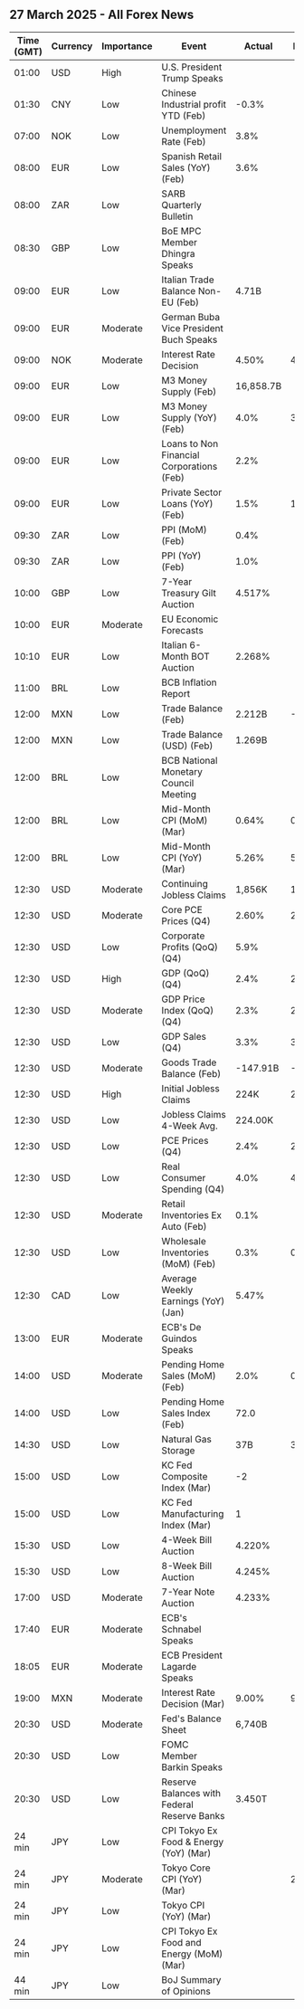 ## 27 March 2025 - All Forex News

| Time (GMT) | Currency | Importance | Event | Actual | Forecast | Previous |
|------|----------|------------|-------|--------|----------|----------|
| 01:00 | USD | High | U.S. President Trump Speaks |  |  |  |
| 01:30 | CNY | Low | Chinese Industrial profit YTD (Feb) | -0.3% |  | -3.3% |
| 07:00 | NOK | Low | Unemployment Rate (Feb) | 3.8% |  | 3.7% |
| 08:00 | EUR | Low | Spanish Retail Sales (YoY) (Feb) | 3.6% |  | 2.3% |
| 08:00 | ZAR | Low | SARB Quarterly Bulletin |  |  |  |
| 08:30 | GBP | Low | BoE MPC Member Dhingra Speaks |  |  |  |
| 09:00 | EUR | Low | Italian Trade Balance Non-EU (Feb) | 4.71B |  | 0.37B |
| 09:00 | EUR | Moderate | German Buba Vice President Buch Speaks |  |  |  |
| 09:00 | NOK | Moderate | Interest Rate Decision | 4.50% | 4.50% | 4.50% |
| 09:00 | EUR | Low | M3 Money Supply (Feb) | 16,858.7B |  | 16,754.9B |
| 09:00 | EUR | Low | M3 Money Supply (YoY) (Feb) | 4.0% | 3.8% | 3.6% |
| 09:00 | EUR | Low | Loans to Non Financial Corporations (Feb) | 2.2% |  | 2.0% |
| 09:00 | EUR | Low | Private Sector Loans (YoY) (Feb) | 1.5% | 1.4% | 1.3% |
| 09:30 | ZAR | Low | PPI (MoM) (Feb) | 0.4% |  | 0.5% |
| 09:30 | ZAR | Low | PPI (YoY) (Feb) | 1.0% |  | 1.1% |
| 10:00 | GBP | Low | 7-Year Treasury Gilt Auction | 4.517% |  | 4.155% |
| 10:00 | EUR | Moderate | EU Economic Forecasts |  |  |  |
| 10:10 | EUR | Low | Italian 6-Month BOT Auction | 2.268% |  | 2.448% |
| 11:00 | BRL | Low | BCB Inflation Report |  |  |  |
| 12:00 | MXN | Low | Trade Balance (Feb) | 2.212B | -1.100B | -4.558B |
| 12:00 | MXN | Low | Trade Balance (USD) (Feb) | 1.269B |  | 0.182B |
| 12:00 | BRL | Low | BCB National Monetary Council Meeting |  |  |  |
| 12:00 | BRL | Low | Mid-Month CPI (MoM) (Mar) | 0.64% | 0.70% | 1.23% |
| 12:00 | BRL | Low | Mid-Month CPI (YoY) (Mar) | 5.26% | 5.30% | 4.96% |
| 12:30 | USD | Moderate | Continuing Jobless Claims | 1,856K | 1,890K | 1,881K |
| 12:30 | USD | Moderate | Core PCE Prices (Q4) | 2.60% | 2.70% | 2.20% |
| 12:30 | USD | Low | Corporate Profits (QoQ) (Q4) | 5.9% |  | -0.4% |
| 12:30 | USD | High | GDP (QoQ) (Q4) | 2.4% | 2.3% | 3.1% |
| 12:30 | USD | Moderate | GDP Price Index (QoQ) (Q4) | 2.3% | 2.4% | 1.9% |
| 12:30 | USD | Low | GDP Sales (Q4) | 3.3% | 3.2% | 3.3% |
| 12:30 | USD | Moderate | Goods Trade Balance (Feb) | -147.91B | -134.60B | -155.57B |
| 12:30 | USD | High | Initial Jobless Claims | 224K | 225K | 225K |
| 12:30 | USD | Low | Jobless Claims 4-Week Avg. | 224.00K |  | 228.75K |
| 12:30 | USD | Low | PCE Prices (Q4) | 2.4% | 2.4% | 1.5% |
| 12:30 | USD | Low | Real Consumer Spending (Q4) | 4.0% | 4.2% | 3.7% |
| 12:30 | USD | Moderate | Retail Inventories Ex Auto (Feb) | 0.1% |  | 0.5% |
| 12:30 | USD | Low | Wholesale Inventories (MoM) (Feb) | 0.3% | 0.7% | 0.8% |
| 12:30 | CAD | Low | Average Weekly Earnings (YoY) (Jan) | 5.47% |  | 5.90% |
| 13:00 | EUR | Moderate | ECB's De Guindos Speaks |  |  |  |
| 14:00 | USD | Moderate | Pending Home Sales (MoM) (Feb) | 2.0% | 0.9% | -4.6% |
| 14:00 | USD | Low | Pending Home Sales Index (Feb) | 72.0 |  | 70.6 |
| 14:30 | USD | Low | Natural Gas Storage | 37B | 37B | 9B |
| 15:00 | USD | Low | KC Fed Composite Index (Mar) | -2 |  | -5 |
| 15:00 | USD | Low | KC Fed Manufacturing Index (Mar) | 1 |  | -13 |
| 15:30 | USD | Low | 4-Week Bill Auction | 4.220% |  | 4.215% |
| 15:30 | USD | Low | 8-Week Bill Auction | 4.245% |  | 4.215% |
| 17:00 | USD | Moderate | 7-Year Note Auction | 4.233% |  | 4.194% |
| 17:40 | EUR | Moderate | ECB's Schnabel Speaks |  |  |  |
| 18:05 | EUR | Moderate | ECB President Lagarde Speaks |  |  |  |
| 19:00 | MXN | Moderate | Interest Rate Decision (Mar) | 9.00% | 9.00% | 9.50% |
| 20:30 | USD | Moderate | Fed's Balance Sheet | 6,740B |  | 6,756B |
| 20:30 | USD | Low | FOMC Member Barkin Speaks |  |  |  |
| 20:30 | USD | Low | Reserve Balances with Federal Reserve Banks | 3.450T |  | 3.425T |
| 24 min | JPY | Low | CPI Tokyo Ex Food & Energy (YoY) (Mar) |  |  | 0.9% |
| 24 min | JPY | Moderate | Tokyo Core CPI (YoY) (Mar) |  | 2.2% | 2.2% |
| 24 min | JPY | Low | Tokyo CPI (YoY) (Mar) |  |  | 2.9% |
| 24 min | JPY | Low | CPI Tokyo Ex Food and Energy (MoM) (Mar) |  |  | 0.2% |
| 44 min | JPY | Low | BoJ Summary of Opinions |  |  |  |
